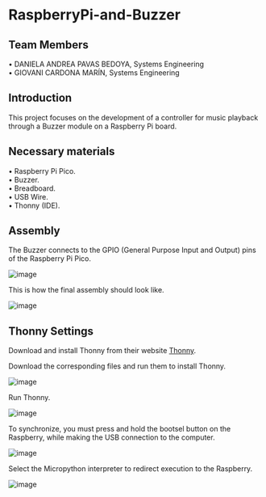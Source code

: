 # RaspberryPi-and-Buzzer

## Team Members
•⁠  ⁠DANIELA ANDREA PAVAS BEDOYA, Systems Engineering  
•⁠  ⁠GIOVANI CARDONA MARÍN, Systems Engineering  

## Introduction  
This project focuses on the development of a controller for music playback through a Buzzer module on a Raspberry Pi board.  

## Necessary materials  
•⁠  ⁠Raspberry Pi Pico.  
•⁠  ⁠Buzzer.  
•⁠  ⁠Breadboard.  
•⁠  ⁠USB Wire.  
•⁠  ⁠Thonny (IDE).  

## Assembly  

The Buzzer connects to the GPIO (General Purpose Input and Output) pins of the Raspberry Pi Pico.  

![image](https://github.com/danielapavas/pruebaSO/assets/75345956/d89379ce-d5f3-4cb8-96be-8c6a74bd2a52)  

This is how the final assembly should look like.  

![image](https://github.com/danielapavas/pruebaSO/assets/75345956/3973c4cb-60af-40c4-ab34-942e4dd2b3a3)  

## Thonny Settings  

Download and install Thonny from their website [Thonny](https://thonny.org/).  

Download the corresponding files and run them to install Thonny.  

![image](https://github.com/danielapavas/pruebaSO/assets/75345956/88ca9318-54ae-47d6-8c26-fae3641473cc)  
  
Run Thonny.  

![image](https://github.com/danielapavas/pruebaSO/assets/75345956/34fc81c8-a40b-477f-b09e-0650bd5eaa2f)  
  
To synchronize, you must press and hold the bootsel button on the Raspberry, while making the USB connection to the computer.  

![image](https://github.com/danielapavas/pruebaSO/assets/75345956/0651ce47-3b7c-4929-8d46-b1a396998e52)  
  
Select the Micropython interpreter to redirect execution to the Raspberry.  

![image](https://github.com/danielapavas/pruebaSO/assets/75345956/22803420-832d-466c-8dd7-a6db983ba6ca)  
